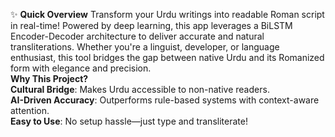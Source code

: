 ✨ **Quick Overview**
Transform your Urdu writings into readable Roman script in real-time! Powered by deep learning, this app leverages a BiLSTM Encoder-Decoder architecture to deliver accurate and natural transliterations. Whether you're a linguist, developer, or language enthusiast, this tool bridges the gap between native Urdu and its Romanized form with elegance and precision.<br>
**Why This Project?**<br>
**Cultural Bridge**: Makes Urdu accessible to non-native readers.<br>
**AI-Driven Accuracy**: Outperforms rule-based systems with context-aware attention.<br>
**Easy to Use**: No setup hassle—just type and transliterate!<br>
